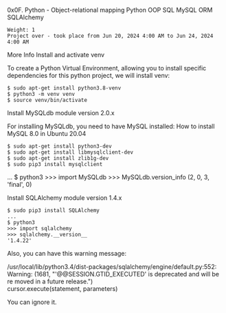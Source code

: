  0x0F. Python - Object-relational mapping
    Python    OOP   SQL   MySQL   ORM   SQLAlchemy

    Weight: 1
    Project over - took place from Jun 20, 2024 4:00 AM to Jun 24, 2024 4:00 AM
More Info
Install and activate venv

To create a Python Virtual Environment, allowing you to install specific dependencies for this python project, we will install venv:

    $ sudo apt-get install python3.8-venv
    $ python3 -m venv venv
    $ source venv/bin/activate

Install MySQLdb module version 2.0.x

For installing MySQLdb, you need to have MySQL installed: How to install MySQL 8.0 in Ubuntu 20.04

    $ sudo apt-get install python3-dev
    $ sudo apt-get install libmysqlclient-dev
    $ sudo apt-get install zlib1g-dev
    $ sudo pip3 install mysqlclient
...
    $ python3
    >>> import MySQLdb
    >>> MySQLdb.version_info 
    (2, 0, 3, 'final', 0)

Install SQLAlchemy module version 1.4.x

    $ sudo pip3 install SQLAlchemy
    ...
    $ python3
    >>> import sqlalchemy
    >>> sqlalchemy.__version__ 
    '1.4.22'

Also, you can have this warning message:

/usr/local/lib/python3.4/dist-packages/sqlalchemy/engine/default.py:552: Warning: (1681, "'@@SESSION.GTID_EXECUTED' is deprecated and will be re
moved in a future release.")                                                                                                                    
  cursor.execute(statement, parameters)  

You can ignore it.
